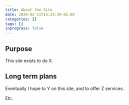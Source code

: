 ```yaml
---
title: About the Site
date: 2020-02-11T14:23:39-05:00
categories: []
tags: []
inprogress: false
---
```


## Purpose

This site exists to do X.

## Long term plans

Eventually I hope to Y on this site, and to offer Z services.

Etc.